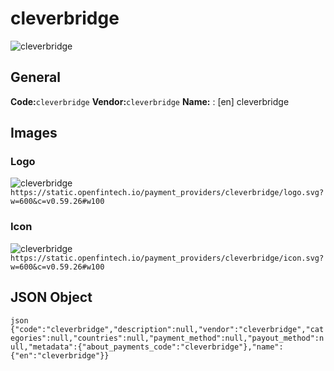 # cleverbridge 
![cleverbridge](https://static.openfintech.io/payment_providers/cleverbridge/logo.svg?w=600&c=v0.59.26#w100) 
## General 
**Code:**`cleverbridge` 
**Vendor:**`cleverbridge` 
**Name:** 
:	[en] cleverbridge 
## Images 
### Logo 
![cleverbridge](https://static.openfintech.io/payment_providers/cleverbridge/logo.svg?w=600&c=v0.59.26#w100) 
``` https://static.openfintech.io/payment_providers/cleverbridge/logo.svg?w=600&c=v0.59.26#w100 ``` 
### Icon 
![cleverbridge](https://static.openfintech.io/payment_providers/cleverbridge/icon.svg?w=600&c=v0.59.26#w100) 
``` https://static.openfintech.io/payment_providers/cleverbridge/icon.svg?w=600&c=v0.59.26#w100 ``` 
## JSON Object 
```json {"code":"cleverbridge","description":null,"vendor":"cleverbridge","categories":null,"countries":null,"payment_method":null,"payout_method":null,"metadata":{"about_payments_code":"cleverbridge"},"name":{"en":"cleverbridge"}} ``` 
